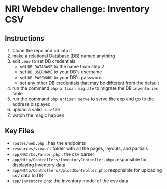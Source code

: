 # NRI Webdev challenge: Inventory CSV

## Instructions
1. Clone the repo and cd into it
2. make a relational Database (DB) named anything
3. edit ```.env``` to set DB credentials
    * set ```DB_DATABASE``` to the name from step 2
    * set ```DB_USERNAME``` to your DB's username
    * set ```DB_PASSWORD``` to your DB's password
    * set any other DB credentials that may be different from the default
4. run the command ```php artisan migrate``` to migrate the DB ```inventories``` table
5. run the command ```php artisan serve``` to serve the app and go to the address displayed
6. upload a valid ```.csv``` file
7. watch the magic happen

## Key Files
* ```routes/web.php``` : has the endpoints
* ```resources/views/``` : folder with all the pages, layouts, and partials
* ```app/NRI/CsvParser.php``` : the csv parser
* ```app/Http/Controllers/InventoryController.php```: responsible for displaying Inventory data
* ```app/Http/Controllers/UploadController.php```: responsible for uploading csv data to DB
* ```app/Inventory.php```: the Inventory model of the csv data
